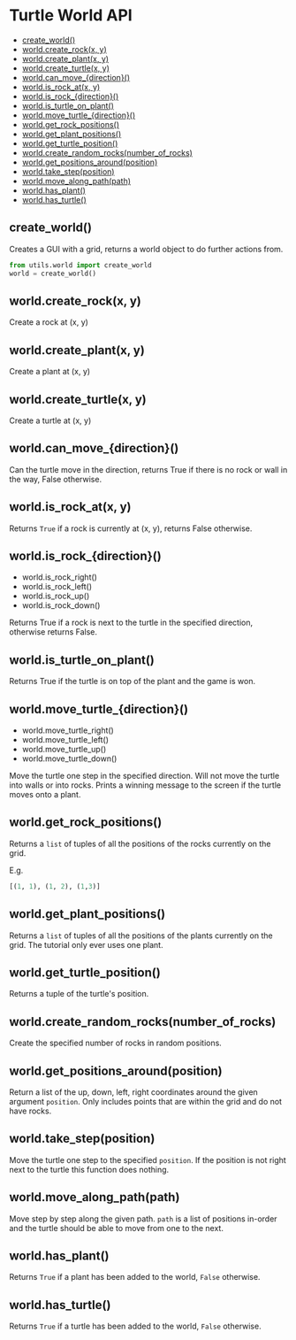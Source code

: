 # Turtle World API

  - [create_world()](#create_world)
  - [world.create_rock(x, y)](#worldcreate_rockx-y)
  - [world.create_plant(x, y)](#worldcreate_plantx-y)
  - [world.create_turtle(x, y)](#worldcreate_turtlex-y)
  - [world.can\_move_{direction}()](#worldcan_move_direction)
  - [world.is\_rock_at(x, y)](#worldis_rock_atx-y)
  - [world.is\_rock_{direction}()](#worldis_rock_direction)
  - [world.is_turtle_on_plant()](#worldis_turtle_on_plant)
  - [world.move\_turtle_{direction}()](#worldmove_turtle_direction)
  - [world.get\_rock_positions()](#worldget_rock_positions)
  - [world.get\_plant_positions()](#worldget_plant_positions)
  - [world.get\_turtle_position()](#worldget_turtle_position)
  - [world.create_random_rocks(number_of_rocks)](#worldcreate_random_rocksnumber_of_rocks)
  - [world.get_positions_around(position)](#worldget_positions_aroundposition)
  - [world.take_step(position)](#worldtake_stepposition)
  - [world.move_along_path(path)](#worldmove_along_pathpath)
  - [world.has_plant()](#worldhas_plant)
  - [world.has_turtle()](#worldhas_turtle)
  
## create_world()

Creates a GUI with a grid, returns a world object to do further actions from.

```py
from utils.world import create_world
world = create_world()
```

## world.create_rock(x, y)

Create a rock at (x, y)

## world.create_plant(x, y)

Create a plant at (x, y)

## world.create_turtle(x, y)

Create a turtle at (x, y)

## world.can_move_{direction}()

Can the turtle move in the direction, returns True if there is no rock or wall in the way, False otherwise.

## world.is\_rock_at(x, y)

Returns `True` if a rock is currently at (x, y), returns False otherwise.

## world.is\_rock_{direction}()

- world.is_rock_right()
- world.is_rock_left()
- world.is_rock_up()
- world.is_rock_down()

Returns True if a rock is next to the turtle in the specified direction, otherwise returns False.

## world.is_turtle_on_plant()

Returns True if the turtle is on top of the plant and the game is won.

## world.move\_turtle_{direction}()

- world.move_turtle_right()
- world.move_turtle_left()
- world.move_turtle_up()
- world.move_turtle_down()

Move the turtle one step in the specified direction.
Will not move the turtle into walls or into rocks.
Prints a winning message to the screen if the turtle moves onto a plant.

## world.get\_rock_positions()

Returns a `list` of tuples of all the positions of the rocks currently on the grid.

E.g.
```py
[(1, 1), (1, 2), (1,3)]
```

## world.get\_plant_positions()

Returns a `list` of tuples of all the positions of the plants currently on the grid.
The tutorial only ever uses one plant.

## world.get\_turtle_position()

Returns a tuple of the turtle's position.

## world.create_random_rocks(number_of_rocks)

Create the specified number of rocks in random positions.

## world.get_positions_around(position)

Return a list of the up, down, left, right coordinates around the given argument `position`.
Only includes points that are within the grid and do not have rocks.

## world.take_step(position)

Move the turtle one step to the specified `position`.
If the position is not right next to the turtle this function does nothing.

## world.move_along_path(path)

Move step by step along the given path.
`path` is a list of positions in-order and the turtle should be able to move from one to the next.

## world.has_plant()

Returns `True` if a plant has been added to the world, `False` otherwise.

## world.has_turtle()

Returns `True` if a turtle has been added to the world, `False` otherwise.
